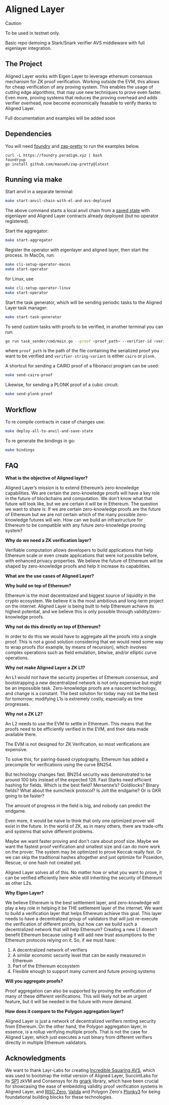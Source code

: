 # Aligned Layer

> [!CAUTION]
> To be used in testnet only.

Basic repo demoing a Stark/Snark verifier AVS middleware with full eigenlayer integration. 

## The Project 

Aligned Layer works with Eigen Layer to leverage ethereum consensus mechanism for ZK proof verification. Working outside the EVM, this allows for cheap verification of any proving system. This enables the usage of cutting edge algorithms, that may use new techniques to prove even faster. Even more, proving systems that reduces the proving overhead and adds verifier overhead, now become economically feasable to verify thanks to Aligned Layer. 

Full documentation and examples will be added soon

## Dependencies

You will need [foundry](https://book.getfoundry.sh/getting-started/installation) and [zap-pretty](https://github.com/maoueh/zap-pretty) to run the examples below.
```
curl -L https://foundry.paradigm.xyz | bash
foundryup
go install github.com/maoueh/zap-pretty@latest
```

## Running via make

Start anvil in a separate terminal:

```bash
make start-anvil-chain-with-el-and-avs-deployed
```

The above command starts a local anvil chain from a [saved state](./tests/integration/eigenlayer-and-shared-avs-contracts-deployed-anvil-state.json) with eigenlayer and Aligned Layer contracts already deployed (but no operator registered).

Start the aggregator:

```bash
make start-aggregator
```

Register the operator with eigenlayer and aligned layer, then start the process. In MacOs, run:

```bash
make cli-setup-operator-macos
make start-operator
```

for Linux, use 

```bash
make cli-setup-operator-linux
make start-operator
```


Start the task generator, which will be sending periodic tasks to the Aligned Layer task manager:

```bash
make start-task-generator
```

To send custom tasks with proofs to be verified, in another terminal you can run:
```bash
go run task_sender/cmd/main.go --proof <proof_path> --verifier-id <verifier-string-variant>
```

where `proof_path` is the path of the file containing the serialized proof you want to be verified and `verifier-string-variant` is either `cairo` or `plonk`.

A shortcut for sending a CAIRO proof of a fibonacci program can be used:

```bash
make send-cairo-proof
```

Likewise, for sending a PLONK proof of a cubic circuit:

```bash
make send-plonk-proof
```

## Workflow

To re compile contracts in case of changes use:

```bash
make deploy-all-to-anvil-and-save-state
```

To re generate the bindings in go:

```bash
make bindings
```

## FAQ

**What is the objective of Aligned layer?**

Aligned Layer’s mission is to extend Ethereum’s zero-knowledge capabilities. We are certain the zero-knowledge proofs will have a key role in the future of blockchains and computation. We don’t know what that future will look like, but we are certain it will be in Ethereum. The question we want to share is: If we are certain zero-knowledge proofs are the future of Ethereum but we are not certain which of the many possible zero-knowledge futures will win. How can we build an infrastructure for Ethereum to be compatible with any future zero-knowledge proving system?

**Why do we need a ZK verification layer?**

Verifiable computation allows developers to build applications that help Ethereum scale or even create applications that were not possible before, with enhanced privacy properties. We believe the future of Ethereum will be shaped by zero-knowledge proofs and help it increase its capabilities. 

**What are the use cases of Aligned Layer?**

**Why build on top of Ethereum?**

Ethereum is the most decentralized and biggest source of liquidity in the crypto ecosystem. We believe it is the most ambitious and long-term project on the internet. Aligned Layer is being built to help Ethereum achieve its highest potential, and we believe this is only possible through validity/zero-knowledge proofs.

**Why not do this directly on top of Ethereum?**

In order to do this we would have to aggregate all the proofs into a single proof. This is not a good solution considering that we would need some way to wrap proofs (for example, by means of recursion), which involves complex operations such as field emulation, bitwise, and/or elliptic curve operations. 

**Why not make Aligned Layer a ZK L1?**

An L1 would not have the security properties of Ethereum consensus, and bootstrapping a new decentralized network is not only expensive but might be an impossible task. Zero-knowledge proofs are a nascent technology, and change is a constant. The best solution for today may not be the best for tomorrow; modifying L1s is extremely costly, especially as time progresses. 

**Why not a ZK L2?**

An L2 needs to use the EVM to settle in Ethereum. This means that the proofs need to be efficiently verified in the EVM, and their data made available there.

The EVM is not designed for ZK Verification, so most verifications are expensive.

To solve this, for pairing-based cryptography, Ethereum has added a precompile for verifications using the curve BN254.

But technology changes fast. BN254 security was demonstrated to be around 100 bits instead of the expected 128. Fast Starks need efficient hashing for fields. Which is the best field? Mersenne’s? Goldilocks? Binary fields? What about the sumcheck protocol? Is Jolt the endgame? Or is GKR going to be faster?

The amount of progress in the field is big, and nobody can predict the endgame.

Even more, it would be naive to think that only one optimized prover will exist in the future. In the world of ZK, as in many others, there are trade-offs and systems that solve different problems.

Maybe we want faster proving and don't care about proof size. Maybe we want the fastest proof verification and smallest size and can do more work on the prover. The system may be optimized to prove Keccak really fast. Or we can skip the traditional hashes altogether and just optimize for Poseidon, Rescue, or one hash not created yet.

Aligned Layer solves all of this. No matter how or what you want to prove, it can be verified efficiently here while still inheriting the security of Ethereum as other L2s.

**Why Eigen Layer?**

We believe Ethereum is the best settlement layer, and zero-knowledge will play a key role in helping it be THE settlement layer of the internet. We want to build a verification layer that helps Ethereum achieve this goal. This layer needs to have a decentralized group of validators that will just re-execute the verification of different proofs, but how can we build such a decentralized network that will help Ethereum? Creating a new L1 doesn’t benefit Ethereum because using it will add new trust assumptions to the Ethereum protocols relying on it. So, if we must have:

1. A decentralized network of verifiers
2. A similar economic security level that can be easily measured in Ethereum
3. Part of the Ethereum ecosystem
4. Flexible enough to support many current and future proving systems

**Will you aggregate proofs?**

Proof aggregation can also be supported by proving the verification of many of these different verifications. This will likely not be an urgent feature, but it will be needed in the future with more demand.

**How does it compare to the Polygon aggregation layer?**

Aligned Layer is just a network of decentralized verifiers renting security from Ethereum. On the other hand, the Polygon aggregation layer, in essence, is a rollup verifying multiple proofs. That is not the case for Aligned Layer, which just executes a rust binary from different verifiers directly in multiple Ethereum validators.

## Acknowledgments

We want to thank Layr-Labs for creating [Incredible Squaring AVS](https://github.com/Layr-Labs/incredible-squaring-avs), which was used to bootstrap the initial version of Aligned Layer, SuccintLabs for its [SP1](https://github.com/succinctlabs/sp1) zkVM and Consensys for its [gnark](https://github.com/Consensys/gnark) library, which have been crucial for showcasing the ease of embedding validity proof verification systems in Aligned Layer, and [RISC Zero](https://github.com/risc0/risc0), [Valida](https://github.com/valida-xyz/valida) and Polygon Zero's [Plonky3](https://github.com/Plonky3/Plonky3) for being foundational building blocks for these technologies.
